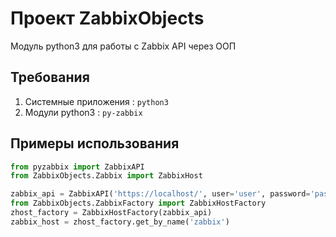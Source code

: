 # Проект ZabbixObjects
Модуль python3 для работы с Zabbix API через ООП

## Требования
1. Системные приложения
: `python3`
2. Модули python3
: `py-zabbix`

## Примеры использования

```python
from pyzabbix import ZabbixAPI
from ZabbixObjects.Zabbix import ZabbixHost

zabbix_api = ZabbixAPI('https://localhost/', user='user', password='pass')
from ZabbixObjects.ZabbixFactory import ZabbixHostFactory
zhost_factory = ZabbixHostFactory(zabbix_api)
zabbix_host = zhost_factory.get_by_name('zabbix')

```
